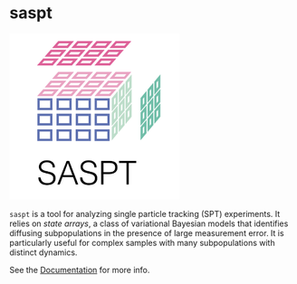 # saspt

<img src="https://github.com/alecheckert/saspt/blob/main/doc/_static/logo.png" alt="alt text" width="300">

`saspt` is a tool for analyzing single particle tracking (SPT) experiments. It relies on *state arrays*, a class of variational Bayesian models that identifies
diffusing subpopulations in the presence of large measurement error.
It is particularly useful for complex samples with many subpopulations with distinct
dynamics.

See the [Documentation](https://saspt.readthedocs.io/en/latest/) for more info. 

